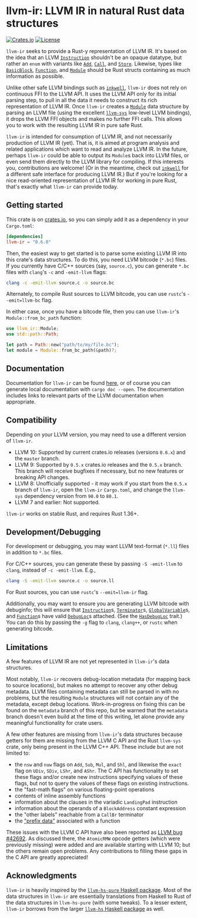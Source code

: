 # llvm-ir: LLVM IR in natural Rust data structures

[![Crates.io](http://meritbadge.herokuapp.com/llvm-ir)](https://crates.io/crates/llvm-ir)
[![License](https://img.shields.io/badge/license-MIT-blue.svg)](https://raw.githubusercontent.com/cdisselkoen/llvm-ir/master/LICENSE)

`llvm-ir` seeks to provide a Rust-y representation of LLVM IR.
It's based on the idea that an LLVM [`Instruction`] shouldn't be an opaque
datatype, but rather an `enum` with variants like [`Add`], [`Call`], and
[`Store`].
Likewise, types like [`BasicBlock`], [`Function`], and [`Module`] should be
Rust structs containing as much information as possible.

Unlike other safe LLVM bindings such as [`inkwell`], `llvm-ir` does not rely
on continuous FFI to the LLVM API.
It uses the LLVM API only for its initial parsing step, to pull in all the
data it needs to construct its rich representation of LLVM IR.
Once `llvm-ir` creates a [`Module`] data structure by parsing an LLVM file
(using the excellent [`llvm-sys`] low-level LLVM bindings), it drops the LLVM
FFI objects and makes no further FFI calls.
This allows you to work with the resulting LLVM IR in pure safe Rust.

`llvm-ir` is intended for consumption of LLVM IR, and not necessarily
production of LLVM IR (yet).
That is, it is aimed at program analysis and related applications which want
to read and analyze LLVM IR.
In the future, perhaps `llvm-ir` could be able to output its `Module`s back
into LLVM files, or even send them directly to the LLVM library for compiling.
If this interests you, contributions are welcome!
(Or in the meantime, check out [`inkwell`] for a different safe interface for
producing LLVM IR.)
But if you're looking for a nice read-oriented representation of LLVM IR for
working in pure Rust, that's exactly what `llvm-ir` can provide today.

## Getting started
This crate is on [crates.io](https://crates.io/crates/llvm-ir), so you can simply
add it as a dependency in your `Cargo.toml`:
```toml
[dependencies]
llvm-ir = "0.6.0"
```

Then, the easiest way to get started is to parse some existing LLVM IR into
this crate's data structures.
To do this, you need LLVM bitcode (`*.bc`) files.
If you currently have C/C++ sources (say, `source.c`), you can generate
`*.bc` files with `clang`'s `-c` and `-emit-llvm` flags:
```bash
clang -c -emit-llvm source.c -o source.bc
```

Alternately, to compile Rust sources to LLVM bitcode, you can use `rustc`'s
`--emit=llvm-bc` flag.

In either case, once you have a bitcode file, then you can use `llvm-ir`'s
`Module::from_bc_path` function:
```rust
use llvm_ir::Module;
use std::path::Path;

let path = Path::new("path/to/my/file.bc");
let module = Module::from_bc_path(&path)?;
```

## Documentation
Documentation for `llvm-ir` can be found [here](https://cdisselkoen.github.io/llvm-ir),
or of course you can generate local documentation with `cargo doc --open`.
The documentation includes links to relevant parts of the LLVM documentation
when appropriate.

## Compatibility
Depending on your LLVM version, you may need to use a different version of `llvm-ir`.

- LLVM 10: Supported by current crates.io releases (versions `0.6.x`) and the
`master` branch.
- LLVM 9: Supported by `0.5.x` crates.io releases and the `0.5.x` branch.
This branch will receive bugfixes if necessary, but no new features or
breaking API changes.
- LLVM 8: Unofficially supported - it may work if you start from the `0.5.x`
branch of `llvm-ir`, open the `llvm-ir` `Cargo.toml`, and change the
`llvm-sys` dependency version from `90.0` to `80.1`.
- LLVM 7 and earlier: Not supported.

`llvm-ir` works on stable Rust, and requires Rust 1.36+.

## Development/Debugging
For development or debugging, you may want LLVM text-format (`*.ll`) files in
addition to `*.bc` files.

For C/C++ sources, you can generate these by passing `-S -emit-llvm` to
`clang`, instead of `-c -emit-llvm`.
E.g.,
```bash
clang -S -emit-llvm source.c -o source.ll
```

For Rust sources, you can use `rustc`'s `--emit=llvm-ir` flag.

Additionally, you may want to ensure you are generating LLVM bitcode with
debuginfo; this will ensure that [`Instruction`]s, [`Terminator`]s,
[`GlobalVariable`]s, and [`Function`]s have valid [`DebugLoc`]s attached.
(See the [`HasDebugLoc`] trait.)
You can do this by passing the `-g` flag to `clang`, `clang++`, or `rustc`
when generating bitcode.

## Limitations
A few features of LLVM IR are not yet represented in `llvm-ir`'s data
structures.

Most notably, `llvm-ir` recovers debug-location metadata (for mapping back to
source locations), but makes no attempt to recover any other debug metadata.
LLVM files containing metadata can still be parsed in with no problems, but
the resulting `Module` structures will not contain any of the metadata,
except debug locations.
Work-in-progress on fixing this can be found on the `metadata` branch of this
repo, but be warned that the `metadata` branch doesn't even build at the time
of this writing, let alone provide any meaningful functionality for crate
users.

A few other features are missing from `llvm-ir`'s data structures because
getters for them are missing from the LLVM C API and the Rust `llvm-sys`
crate, only being present in the LLVM C++ API.
These include but are not limited to:

- the `nsw` and `nuw` flags on `Add`, `Sub`, `Mul`, and `Shl`, and likewise
the `exact` flag on `UDiv`, `SDiv`, `LShr`, and `AShr`. The C API has
functionality to set these flags and/or create new instructions specifying
values of these flags, but not to query the values of these flags on existing
instructions.
- the "fast-math flags" on various floating-point operations
- contents of inline assembly functions
- information about the clauses in the variadic `LandingPad` instruction
- information about the operands of a `BlockAddress` constant expression
- the "other labels" reachable from a `CallBr` terminator
- the ["prefix data"](https://releases.llvm.org/10.0.0/docs/LangRef.html#prefix-data)
associated with a function

These issues with the LLVM C API have also been reported as
[LLVM bug #42692](https://bugs.llvm.org/show_bug.cgi?id=42692).
As discussed there, the `AtomicRMW` opcode getters (which were previously
missing) were added and are available starting with LLVM 10; but the others
remain open problems.
Any contributions to filling these gaps in the C API are greatly appreciated!

## Acknowledgments
`llvm-ir` is heavily inspired by the [`llvm-hs-pure` Haskell package].
Most of the data structures in `llvm-ir` are essentially translations from
Haskell to Rust of the data structures in `llvm-hs-pure` (with some tweaks).
To a lesser extent, `llvm-ir` borrows from the larger [`llvm-hs` Haskell
package] as well.

[`llvm-sys`]: https://crates.io/crates/llvm-sys
[`inkwell`]: https://github.com/TheDan64/inkwell
[`llvm-hs-pure` Haskell package]: http://hackage.haskell.org/package/llvm-hs-pure
[`llvm-hs` Haskell package]: http://hackage.haskell.org/package/llvm-hs
[`Instruction`]: https://cdisselkoen.github.io/llvm-ir/llvm_ir/instruction/enum.Instruction.html
[`Add`]: https://cdisselkoen.github.io/llvm-ir/llvm_ir/instruction/struct.Add.html
[`Call`]: https://cdisselkoen.github.io/llvm-ir/llvm_ir/instruction/struct.Call.html
[`Store`]: https://cdisselkoen.github.io/llvm-ir/llvm_ir/instruction/struct.Store.html
[`BasicBlock`]: https://cdisselkoen.github.io/llvm-ir/llvm_ir/basicblock/struct.BasicBlock.html
[`Function`]: https://cdisselkoen.github.io/llvm-ir/llvm_ir/function/struct.Function.html
[`Module`]: https://cdisselkoen.github.io/llvm-ir/llvm_ir/module/struct.Module.html
[`Terminator`]: https://cdisselkoen.github.io/llvm-ir/llvm_ir/terminator/enum.Terminator.html
[`GlobalVariable`]: https://cdisselkoen.github.io/llvm-ir/llvm_ir/module/struct.GlobalVariable.html
[`DebugLoc`]: https://cdisselkoen.github.io/llvm-ir/llvm_ir/debugloc/struct.DebugLoc.html
[`HasDebugLoc`]: https://cdisselkoen.github.io/llvm-ir/llvm_ir/debugloc/trait.HasDebugLoc.html
